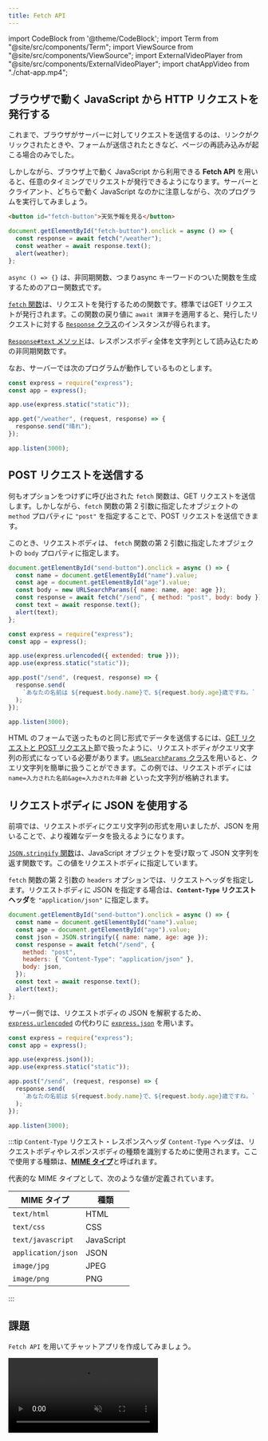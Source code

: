 ```yaml
---
title: Fetch API
---
```


import CodeBlock from '@theme/CodeBlock';
import Term from "@site/src/components/Term";
import ViewSource from "@site/src/components/ViewSource";
import ExternalVideoPlayer from "@site/src/components/ExternalVideoPlayer";
import chatAppVideo from "./chat-app.mp4";

## ブラウザで動く JavaScript から <Term type="httpRequestResponse">HTTP リクエスト</Term>を発行する

これまで、ブラウザが<Term type="serverClient">サーバー</Term>に対して<Term type="httpRequestResponse">リクエスト</Term>を送信するのは、リンクがクリックされたときや、フォームが送信されたときなど、ページの再読み込みが起こる場合のみでした。

しかしながら、ブラウザ上で動く JavaScript から利用できる **Fetch API** を用いると、任意のタイミングで<Term type="httpRequestResponse">リクエスト</Term>が発行できるようになります。<Term type="serverClient">サーバー</Term>と<Term type="serverClient">クライアント</Term>、どちらで動く JavaScript なのかに注意しながら、次のプログラムを実行してみましょう。

```html title="/static/index.html の body 内"
<button id="fetch-button">天気予報を見る</button>
```

```javascript title="/static/script.js (ブラウザ上で動く JavaScript)"
document.getElementById("fetch-button").onclick = async () => {
  const response = await fetch("/weather");
  const weather = await response.text();
  alert(weather);
};
```

<ViewSource path="/docs/4-advanced/01-fetch-api/_samples/fetch-api" />

`async () => {}` は、<Term type="asynchronousProcess">非同期関数</Term>、つまり<Term type="asynchronousProcess">async キーワードのついた関数</Term>を生成するための<Term type="arrowFunction">アロー関数式</Term>です。

[`fetch` 関数](https://developer.mozilla.org/ja/docs/Web/API/fetch)は、<Term type="httpRequestResponse">リクエスト</Term>を発行するための関数です。標準では<Term type="httpMethod">GET リクエスト</Term>が発行されます。この関数の戻り値に <Term type="asynchronousProcess">`await 演算子`</Term>を適用すると、発行した<Term type="httpRequestResponse">リクエスト</Term>に対する [`Response` クラス](https://developer.mozilla.org/ja/docs/Web/API/Response)のインスタンスが得られます。

[`Response#text` メソッド](https://developer.mozilla.org/ja/docs/Web/API/Response/text)は、<Term type="httpHeaderBody">レスポンスボディ</Term>全体を文字列として読み込むための<Term type="asynchronousProcess">非同期関数</Term>です。

なお、<Term type="serverClient">サーバー</Term>では次のプログラムが動作しているものとします。

```javascript title="/server.js (サーバーとして動く JavaScript)"
const express = require("express");
const app = express();

app.use(express.static("static"));

app.get("/weather", (request, response) => {
  response.send("晴れ");
});

app.listen(3000);
```

## <Term type="httpMethod">POST リクエスト</Term>を送信する

何もオプションをつけずに呼び出された `fetch` 関数は、<Term type="httpMethod">GET リクエスト</Term>を送信します。しかしながら、`fetch` 関数の第 2 引数に指定したオブジェクトの `method` プロパティに `"post"` を指定することで、<Term type="httpMethod">POST リクエスト</Term>を送信できます。

このとき、<Term type="httpHeaderBody">リクエストボディ</Term>は、 `fetch` 関数の第 2 引数に指定したオブジェクトの `body` プロパティに指定します。

```javascript title="/static/script.js"
document.getElementById("send-button").onclick = async () => {
  const name = document.getElementById("name").value;
  const age = document.getElementById("age").value;
  const body = new URLSearchParams({ name: name, age: age });
  const response = await fetch("/send", { method: "post", body: body });
  const text = await response.text();
  alert(text);
};
```

```javascript title="/server.js"
const express = require("express");
const app = express();

app.use(express.urlencoded({ extended: true }));
app.use(express.static("static"));

app.post("/send", (request, response) => {
  response.send(
    `あなたの名前は ${request.body.name}で、${request.body.age}歳ですね。`
  );
});

app.listen(3000);
```

<ViewSource path="/docs/4-advanced/01-fetch-api/_samples/send-post-request" />

HTML のフォームで送ったものと同じ形式でデータを送信するには、[GET リクエストと POST リクエスト](../../3-web-servers/07-get-post/index.md)節で扱ったように、<Term type="httpHeaderBody">リクエストボディ</Term>が<Term type="queryString">クエリ文字列</Term>の形式になっている必要があります。[`URLSearchParams` クラス](https://developer.mozilla.org/ja/docs/Web/API/URLSearchParams)を用いると、<Term type="queryString">クエリ文字列</Term>を簡単に扱うことができます。この例では、<Term type="httpHeaderBody">リクエストボディ</Term>には `name=入力された名前&age=入力された年齢` といった文字列が格納されます。

## <Term type="httpHeaderBody">リクエストボディ</Term>に <Term type="json">JSON</Term> を使用する

前項では、<Term type="httpHeaderBody">リクエストボディ</Term>に<Term type="queryString">クエリ文字列</Term>の形式を用いましたが、<Term type="json">JSON</Term> を用いることで、より複雑なデータを扱えるようになります。

[`JSON.stringify` 関数](https://developer.mozilla.org/ja/docs/Web/JavaScript/Reference/Global_Objects/JSON/stringify)は、JavaScript オブジェクトを受け取って <Term type="json">JSON</Term> 文字列を返す関数です。この値を<Term type="httpHeaderBody">リクエストボディ</Term>に指定しています。

`fetch` 関数の第 2 引数の `headers` オプションでは、<Term type="httpHeaderBody">リクエストヘッダ</Term>を指定します。<Term type="httpHeaderBody">リクエストボディ</Term>に <Term type="json">JSON</Term> を指定する場合は、**`Content-Type` リクエストヘッダ**を `"application/json"` に指定します。

```javascript title="/static/script.js"
document.getElementById("send-button").onclick = async () => {
  const name = document.getElementById("name").value;
  const age = document.getElementById("age").value;
  const json = JSON.stringify({ name: name, age: age });
  const response = await fetch("/send", {
    method: "post",
    headers: { "Content-Type": "application/json" },
    body: json,
  });
  const text = await response.text();
  alert(text);
};
```

サーバー側では、リクエストボディの JSON を解釈するため、[`express.urlencoded`](https://expressjs.com/ja/api.html#express.urlencoded) の代わりに [`express.json`](https://expressjs.com/ja/api.html#express.json) を用います。

```javascript title="/server.js"
const express = require("express");
const app = express();

app.use(express.json());
app.use(express.static("static"));

app.post("/send", (request, response) => {
  response.send(
    `あなたの名前は ${request.body.name}で、${request.body.age}歳ですね。`
  );
});

app.listen(3000);
```

<ViewSource path="/docs/4-advanced/01-fetch-api/_samples/json-request-body" />

:::tip `Content-Type` <Term type="httpHeaderBody">リクエスト・レスポンスヘッダ</Term>
`Content-Type` ヘッダは、<Term type="httpHeaderBody">リクエストボディやレスポンスボディ</Term>の種類を識別するために使用されます。ここで使用する種類は、[**MIME タイプ**](https://developer.mozilla.org/ja/docs/Glossary/MIME_type)と呼ばれます。

代表的な MIME タイプとして、次のような値が定義されています。

| MIME タイプ        | 種類       |
| ------------------ | ---------- |
| `text/html`        | HTML       |
| `text/css`         | CSS        |
| `text/javascript`  | JavaScript |
| `application/json` | JSON       |
| `image/jpg`        | JPEG       |
| `image/png`        | PNG        |
::: 

## 課題

`Fetch API` を用いてチャットアプリを作成してみましょう。

<video src={chatAppVideo} controls loop autoPlay muted />

### ヒント

[掲示板を作ったとき](../../3-web-servers/07-get-post/index.md) と同じく、`messages` という配列をサーバー側に用意し、メッセージが送信されたらその配列に要素を追加するようにしましょう。

```javascript title="/server.js"
const messages = [];
app.post("/send", (request, response) => {
  // メッセージを追加
});
```

`/messages` への <Term type="httpMethod">GET リクエスト</Term>に対し、メッセージの一覧を <Term type="json">JSON</Term> で応答するようにしてみましょう。

[`express.Response#json` メソッド](https://expressjs.com/ja/api.html#res.json)は、受け取ったオブジェクトを `JSON.stringify` によって <Term type="json">JSON</Term> としたうえで<Term type="httpRequestResponse">レスポンス</Term>するためのメソッドです。このとき、`Content-Type` レスポンスヘッダは自動的に `"application/json"` に設定されます。

```javascript title="/server.js"
app.get("/messages", (request, response) => {
  response.json(messages);
});
```

新着メッセージを確認するために、定期的に `/messages` に対して `fetch` 関数を用いて<Term type="httpRequestResponse">リクエスト</Term>しましょう。`setInterval` 関数が利用できます。

```javascript title="/static/script.js"
setInterval(async () => {
  const response = await fetch("/messages");
  // レスポンスを処理する
}, 1000);
```

`innerHTML` プロパティを空文字列とすることで要素の子要素を全て削除できます。`document.createElement` 関数を用いて再び生成し直しましょう。

```html title="/static/index.html"
<ul id="message-list"></ul>
```

```javascript title="/static/script.js"
const messageList = document.getElementById("message-list");
messageList.innerHTML = "";

for (const message of messages) {
  const li = document.createElement("li");
  li.textContent = message;
  messageList.appendChild(li);
}
```

### 解答

解答は次のリンクを参照してください。

<ViewSource path="/docs/4-advanced/01-fetch-api/_samples/chat" />
